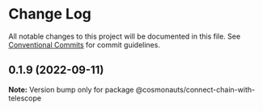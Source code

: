 # Change Log

All notable changes to this project will be documented in this file.
See [Conventional Commits](https://conventionalcommits.org) for commit guidelines.

## 0.1.9 (2022-09-11)

**Note:** Version bump only for package @cosmonauts/connect-chain-with-telescope

